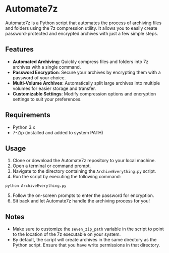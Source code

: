 # Automate7z

Automate7z is a Python script that automates the process of archiving files and folders using the 7z compression utility. It allows you to easily create password-protected and encrypted archives with just a few simple steps.

## Features

- **Automated Archiving**: Quickly compress files and folders into 7z archives with a single command.
- **Password Encryption**: Secure your archives by encrypting them with a password of your choice.
- **Multi-Volume Archives**: Automatically split large archives into multiple volumes for easier storage and transfer.
- **Customizable Settings**: Modify compression options and encryption settings to suit your preferences.

## Requirements

- Python 3.x
- 7-Zip (installed and added to system PATH)

## Usage

1. Clone or download the Automate7z repository to your local machine.
2. Open a terminal or command prompt.
3. Navigate to the directory containing the `ArchiveEverything.py` script.
4. Run the script by executing the following command:
```bash
python ArchiveEverything.py
```
5. Follow the on-screen prompts to enter the password for encryption.
6. Sit back and let Automate7z handle the archiving process for you!

## Notes

- Make sure to customize the `seven_zip_path` variable in the script to point to the location of the 7z executable on your system.
- By default, the script will create archives in the same directory as the Python script. Ensure that you have write permissions in that directory.

